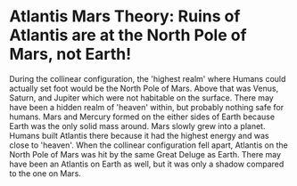 <meta name="title" content="Atlantis Mars Theory: Ruins of Atlantis are at the North Pole of Mars, not Earth!" />
<meta name="description" content="Atlantis Mars Theory: Ruins of Atlantis are at the North Pole of Mars, not Earth!" />
<meta name="keywords" content="Atlantis, Mars, North Pole, Ruins" />

# Atlantis Mars Theory: Ruins of Atlantis are at the North Pole of Mars, not Earth!

During the collinear configuration, the 'highest realm' where Humans could actually set foot would be the North Pole of
Mars.
Above that was Venus, Saturn, and Jupiter which were not habitable on the surface.
There may have been a hidden realm of 'heaven' within, but probably nothing safe for humans.
Mars and Mercury formed on the either sides of Earth because Earth was the only solid mass around.
Mars slowly grew into a planet. Humans built Atlantis there because it had the highest energy and was close to 'heaven'.
When the collinear configuration fell apart, Atlantis on the North Pole of Mars was hit by the same Great Deluge as
Earth.
There may have been an Atlantis on Earth as well, but it was only a shadow compared to the one on Mars. 